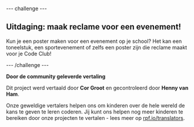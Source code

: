 --- challenge ---

## Uitdaging: maak reclame voor een evenement!

Kun je een poster maken voor een evenement op je school? Het kan een toneelstuk, een sportevenement of zelfs een poster zijn die reclame maakt voor je Code Club!

--- /challenge ---


**Door de community geleverde vertaling**

Dit project werd vertaald door **Cor Groot** en gecontroleerd door **Henny van Ham**.

Onze geweldige vertalers helpen ons om kinderen over de hele wereld de kans te geven te leren coderen. Jij kunt ons helpen nog meer kinderen te bereiken door onze projecten te vertalen - lees meer op [rpf.io/translators](https://rpf.io/translators).